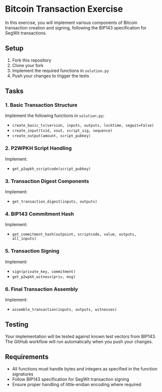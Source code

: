 # Bitcoin Transaction Exercise

In this exercise, you will implement various components of Bitcoin transaction creation and signing, following the BIP143 specification for SegWit transactions.

## Setup

1. Fork this repository
2. Clone your fork
3. Implement the required functions in `solution.py`
4. Push your changes to trigger the tests

## Tasks

### 1. Basic Transaction Structure
Implement the following functions in `solution.py`:

- `create_basic_tx(version, inputs, outputs, locktime, segwit=False)`
- `create_input(txid, vout, script_sig, sequence)`
- `create_output(amount, script_pubkey)`

### 2. P2WPKH Script Handling
Implement:
- `get_p2wpkh_scriptcode(script_pubkey)`

### 3. Transaction Digest Components
Implement:
- `get_transaction_digest(inputs, outputs)`

### 4. BIP143 Commitment Hash
Implement:
- `get_commitment_hash(outpoint, scriptcode, value, outputs, all_inputs)`

### 5. Transaction Signing
Implement:
- `sign(private_key, commitment)`
- `get_p2wpkh_witness(priv, msg)`

### 6. Final Transaction Assembly
Implement:
- `assemble_transaction(inputs, outputs, witnesses)`

## Testing

Your implementation will be tested against known test vectors from BIP143. The GitHub workflow will run automatically when you push your changes.

## Requirements

- All functions must handle bytes and integers as specified in the function signatures
- Follow BIP143 specification for SegWit transaction signing
- Ensure proper handling of little-endian encoding where required